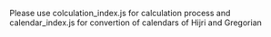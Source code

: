 
Please use colculation_index.js for calculation process and calendar_index.js for 
convertion of calendars of Hijri and Gregorian